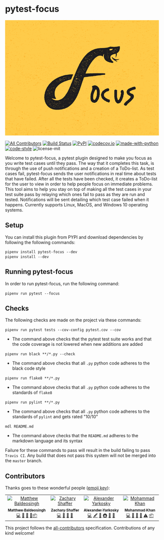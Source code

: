 # pytest-focus


![pytest-focus](static/focus-logo.png "pytest-focus logo")

[![All Contributors](https://img.shields.io/badge/all_contributors-5-orange.svg?style=flat-square)](#contributors)
[![Build Status](https://api.travis-ci.com/inTestiGator/pytest-focus.svg?branch=master)](https://travis-ci.com/inTestiGator/pytest-focus)
[![PyPI](https://img.shields.io/pypi/v/pytest-focus.svg?style=plastic)](https://pypi.org/project/pytest-focus/)
[![codecov.io](http://codecov.io/github/inTestiGator/pytest-focus/coverage.svg?branch=master)](http://codecov.io/github/inTestiGator/pytest-focus?branch=master)
[![made-with-python](https://img.shields.io/badge/Made%20with-Python-orange.svg)](https://www.python.org/)
[![code-style](https://img.shields.io/badge/code%20style-black-000000.svg)](https://github.com/ambv/black)
![license-mit](https://img.shields.io/github/license/inTestiGator/pytest-focus.svg)

Welcome to pytest-focus, a pytest plugin designed to make you focus as you write
test cases until they pass. The way that it completes this task, is through the
use of push notifications and a creation of a ToDo-list. As test cases fail,
pytest-focus sends the user notifications in real time about tests that have failed.
After all the tests have been checked, it creates a ToDo-list for the user to view
in order to help people focus on immediate problems. This tool aims to help
you stay on top of making all the test cases in your test suite pass by relaying
which ones fail to pass as they are run and tested. Notifications will be sent detailing which test case failed when it happens. Currently supports Linux,
MacOS, and Windows 10 operating systems.

## Setup
You can install this plugin from PYPI  and download dependencies by following
the following commands:

```
pipenv install pytest-focus --dev
pipenv install --dev
```

## Running pytest-focus

In order to run pytest-focus, run the following command:

`pipenv run pytest --focus`

## Checks

The following checks are made on the project via these commands:

`pipenv run pytest tests --cov-config pytest.cov --cov`

* The command above checks that the pytest test suite works and that the code
    coverage is not lowered when new additions are added

`pipenv run black **/*.py --check`

* The command above checks that all `.py` python code adheres to the black
  code style

`pipenv run flake8 **/*.py`

* The command above checks that all `.py` python code adheres to the standards
    of `flake8`

`pipenv run pylint **/*.py`

* The command above checks that all `.py` python code adheres to the standards
    of `pylint` and gets rated "10/10"

`mdl README.md`

* The command above checks that the `README.md` adheres to the markdown
    language and its syntax

Failure for these commands to pass will result in the build failing to pass
`Travis CI`. Any build that does not pass this system will not be merged into
the `master` branch.

## Contributors

Thanks goes to these wonderful people ([emoji key](https://allcontributors.org/docs/en/emoji-key)):

<!-- ALL-CONTRIBUTORS-LIST:START - Do not remove or modify this section -->
<!-- prettier-ignore -->
<table><tr><td align="center"><a href="https://github.com/baldeosinghm"><img src="https://avatars0.githubusercontent.com/u/42876742?v=4" width="100px;" alt="Matthew Baldeosingh"/><br /><sub><b>Matthew Baldeosingh</b></sub></a><br /><a href="https://github.com/inTestiGator/pytest-focus/commits?author=baldeosinghm" title="Code">💻</a> <a href="https://github.com/inTestiGator/pytest-focus/commits?author=baldeosinghm" title="Documentation">📖</a> <a href="#ideas-baldeosinghm" title="Ideas, Planning, & Feedback">🤔</a> <a href="#review-baldeosinghm" title="Reviewed Pull Requests">👀</a><a href="#platform-baldeosinghm" title="Packaging/porting to new platform">📦</a></td><td align="center"><a href="http://www.shafferz.com"><img src="https://avatars1.githubusercontent.com/u/26298864?v=4" width="100px;" alt="Zachary Shaffer"/><br /><sub><b>Zachary Shaffer</b></sub></a><br /><a href="https://github.com/inTestiGator/pytest-focus/commits?author=shafferz" title="Code">💻</a> <a href="#ideas-shafferz" title="Ideas, Planning, & Feedback">🤔</a> <a href="#review-shafferz" title="Reviewed Pull Requests">👀</a> <a href="#question-shafferz" title="Answering Questions">💬</a></td><td align="center"><a href="http://alexander.yarkosky.xyz"><img src="https://avatars1.githubusercontent.com/u/36210455?v=4" width="100px;" alt="Alexander Yarkosky"/><br /><sub><b>Alexander Yarkosky</b></sub></a><br /><a href="https://github.com/inTestiGator/pytest-focus/commits?author=Alex-Yarkosky" title="Code">💻</a> <a href="#content-Alex-Yarkosky" title="Content">🖋</a> <a href="https://github.com/inTestiGator/pytest-focus/commits?author=Alex-Yarkosky" title="Documentation">📖</a> <a href="#infra-Alex-Yarkosky" title="Infrastructure (Hosting, Build-Tools, etc)">🚇</a> <a href="#review-Alex-Yarkosky" title="Reviewed Pull Requests">👀</a> <a href="#design-Alex-Yarkosky" title="Design">🎨</a></td><td align="center"><a href="https://github.com/ilikerustoo"><img src="https://avatars3.githubusercontent.com/u/25516043?v=4" width="100px;" alt="Mohammad Khan"/><br /><sub><b>Mohammad Khan</b></sub></a><br /><a href="https://github.com/inTestiGator/pytest-focus/commits?author=ilikerustoo" title="Code">💻</a> <a href="https://github.com/inTestiGator/pytest-focus/commits?author=ilikerustoo" title="Documentation">📖</a> <a href="#ideas-ilikerustoo" title="Ideas, Planning, & Feedback">🤔</a> <a href="#review-ilikerustoo" title="Reviewed Pull Requests">👀</a> <a href="https://github.com/inTestiGator/pytest-focus/commits?author=ilikerustoo" title="Tests">⚠️</a> <a href="#platform-ilikerustoo" title="Packaging/porting to new platform">📦</a></td></tr></table>

<!-- ALL-CONTRIBUTORS-LIST:END -->

This project follows the [all-contributors](https://github.com/all-contributors/all-contributors) specification. Contributions of any kind welcome!
